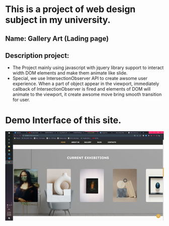 # This is a project of web design subject in my university.

## Name: Gallery Art (Lading page)

## Description project:

- The Project mainly using javascript with jquery library support to interact width DOM elements and make them animate like slide.
- Special, we use IntersectionObserver API to create awsome user experience. When a part of object appear in the viewport, immediately callback of IntersectionObserver is fired and elements of DOM will animate to the viewport, it create awsome move bring smooth transition for user.

# Demo Interface of this site.

![image demo for page](/desProject/iamge.png)
